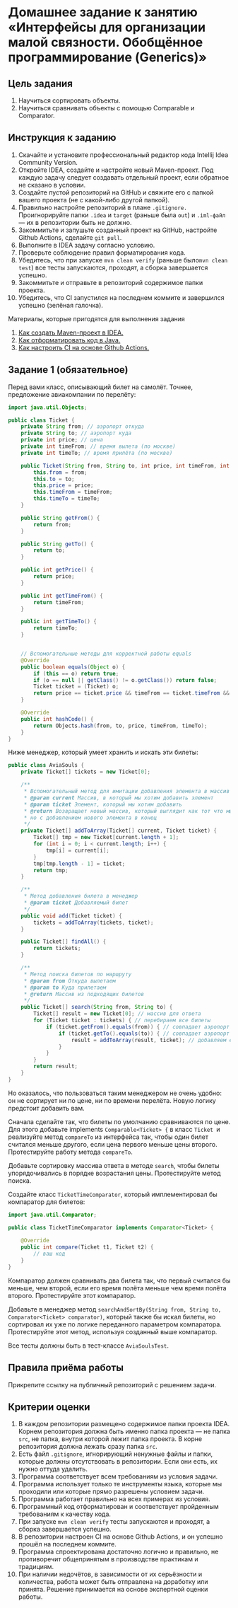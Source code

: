 # Домашнее задание к занятию «Интерфейсы для организации малой связности. Обобщённое программирование (Generics)»

## Цель задания

1. Научиться сортировать объекты.
1. Научиться сравнивать объекты с помощью Comparable и Comparator.

## Инструкция к заданию

1. Скачайте и установите профессиональный редактор кода Intellij Idea Community Version.
1. Откройте IDEA, создайте и настройте новый Maven-проект. Под каждую задачу следует создавать отдельный проект, если обратное не сказано в условии.
1. Создайте пустой репозиторий на GitHub и свяжите его с папкой вашего проекта (не с какой-либо другой папкой).
1. Правильно настройте репозиторий в плане `.gitignore.` Проигнорируйте папки `.idea` и `target` (раньше была `out`) и `.iml-файл` — их в репозитории быть не должно.
1. Закоммитьте и запушьте созданный проект на GitHub, настройте Github Actions, сделайте `git pull`.
1. Выполните в IDEA задачу согласно условию.
1. Проверьте соблюдение правил форматирования кода.
1. Убедитесь, что при запуске `mvn clean verify` (раньше было`mvn clean test`) все тесты запускаются, проходят, а сборка завершается успешно.
1. Закоммитьте и отправьте в репозиторий содержимое папки проекта.
1. Убедитесь, что CI запустился на последнем коммите и завершился успешно (зелёная галочка).

Материалы, которые пригодятся для выполнения задания
1. [Как создать Maven-проект в IDEA.](https://github.com/netology-code/javaqa-homeworks-video/blob/javaqa-55/QA_Maven_Idea_Create.md)
1. [Как отформатировать код в Java.](https://github.com/netology-code/javaqa-homeworks-video/blob/javaqa-55/QA_Java_Idea_Format.md)
1. [Как настроить CI на основе Github Actions.](https://github.com/netology-code/javaqa-homeworks-video/blob/javaqa-55/QA_CI.md)

## Задание 1 (обязательное)

Перед вами класс, описывающий билет на самолёт. Точнее, предложение авиакомпании по перелёту:

``` java
import java.util.Objects;

public class Ticket {
    private String from; // аэропорт откуда
    private String to; // аэропорт куда
    private int price; // цена
    private int timeFrom; // время вылета (по москве)
    private int timeTo; // время прилёта (по москве)

    public Ticket(String from, String to, int price, int timeFrom, int timeTo) {
        this.from = from;
        this.to = to;
        this.price = price;
        this.timeFrom = timeFrom;
        this.timeTo = timeTo;
    }

    public String getFrom() {
        return from;
    }

    public String getTo() {
        return to;
    }

    public int getPrice() {
        return price;
    }

    public int getTimeFrom() {
        return timeFrom;
    }

    public int getTimeTo() {
        return timeTo;
    }


    // Вспомогательные методы для корректной работы equals
    @Override
    public boolean equals(Object o) {
        if (this == o) return true;
        if (o == null || getClass() != o.getClass()) return false;
        Ticket ticket = (Ticket) o;
        return price == ticket.price && timeFrom == ticket.timeFrom && timeTo == ticket.timeTo && from.equals(ticket.from) && to.equals(ticket.to);
    }

    @Override
    public int hashCode() {
        return Objects.hash(from, to, price, timeFrom, timeTo);
    }
}
```

Ниже менеджер, который умеет хранить и искать эти билеты:

``` java
public class AviaSouls {
    private Ticket[] tickets = new Ticket[0];

    /**
     * Вспомогательный метод для имитации добавления элемента в массив
     * @param current Массив, в который мы хотим добавить элемент
     * @param ticket Элемент, который мы хотим добавить
     * @return Возвращает новый массив, который выглядит как тот что мы передали,
     * но с добавлением нового элемента в конец
     */
    private Ticket[] addToArray(Ticket[] current, Ticket ticket) {
        Ticket[] tmp = new Ticket[current.length + 1];
        for (int i = 0; i < current.length; i++) {
            tmp[i] = current[i];
        }
        tmp[tmp.length - 1] = ticket;
        return tmp;
    }

    /**
     * Метод добавления билета в менеджер
     * @param ticket Добавляемый билет
     */
    public void add(Ticket ticket) {
        tickets = addToArray(tickets, ticket);
    }

    public Ticket[] findAll() {
        return tickets;
    }

    /**
     * Метод поиска билетов по маршруту
     * @param from Откуда вылетаем
     * @param to Куда прилетаем
     * @return Массив из подходящих билетов
     */
    public Ticket[] search(String from, String to) {
        Ticket[] result = new Ticket[0]; // массив для ответа
        for (Ticket ticket : tickets) { // перебираем все билеты
            if (ticket.getFrom().equals(from)) { // совпадает аэропорт вылета
                if (ticket.getTo().equals(to)) { // совпадает аэропорт прилёта
                    result = addToArray(result, ticket); // добавляем его в массив ответа
                }
            }
        }
        return result;
    }
}
```

Но оказалось, что пользоваться таким менеджером не очень удобно: он не сортирует ни по цене, ни по времени перелёта. Новую логику предстоит добавить вам.

Сначала сделайте так, что билеты по умолчанию сравниваются по цене. Для этого добавьте implements `Comparable<Ticket> {` в класс `Ticket `и реализуйте метод `compareTo` из интерфейса так, чтобы один билет считался меньше другого, если цена первого меньше цены второго. Протестируйте работу метода `compareTo`.

Добавьте сортировку массива ответа в методе `search`, чтобы билеты упорядочивались в порядке возрастания цены. Протестируйте метод поиска.

Создайте класс `TicketTimeComparator`, который имплементировал бы компаратор для билетов:

```java
import java.util.Comparator;

public class TicketTimeComparator implements Comparator<Ticket> {
    
    @Override
    public int compare(Ticket t1, Ticket t2) {
        // ваш код
    }
}
```

Компаратор должен сравнивать два билета так, что первый считался бы меньше, чем второй, если его время полёта меньше чем время полёта второго. Протестируйте этот компаратор.

Добавьте в менеджер метод `searchAndSortBy(String from, String to, Comparator<Ticket> comparator)`, который также бы искал билеты, но сортировал их уже по логике переданного параметром компаратора. Протестируйте этот метод, используя созданный выше компаратор.

Все тесты должны быть в тест-классе `AviaSoulsTest`.

## Правила приёма работы

Прикрепите ссылку на публичный репозиторий с решением задачи.

## Критерии оценки

1. В каждом репозитории размещено содержимое папки проекта IDEA. Корнем репозитория должна быть именно папка проекта — не папка `src`, не папка, внутри которой лежит папка проекта. В корне репозитория должна лежать сразу папка `src`.
1. Есть файл `.gitignore`, игнорирующий ненужные файлы и папки, которые должны отсутствовать в репозитории. Если они есть, их нужно оттуда удалить.
1. Программа соответствует всем требованиям из условия задачи.
1. Программа использует только те инструменты языка, которые мы проходили или которые прямо разрешены условием задачи.
1. Программа работает правильно на всех примерах из условия.
1. Программный код отформатирован и соответствует пройденным требованиям к качеству кода.
1. При запуске `mvn clean verify` тесты запускаются и проходят, а сборка завершается успешно.
1. В репозитории настроен CI на основе Github Actions, и он успешно прошёл на последнем коммите.
1. Программа спроектирована достаточно логично и правильно, не противоречит общепринятым в производстве практикам и традициям.
1. При наличии недочётов, в зависимости от их серьёзности и количества, работа может быть отправлена на доработку или принята. Решение принимается на основе экспертной оценки работы.